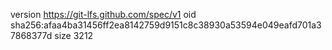 version https://git-lfs.github.com/spec/v1
oid sha256:afaa4ba31456ff2ea8142759d9151c8c38930a53594e049eafd701a37868377d
size 3212
